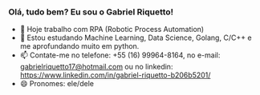 ### Olá, tudo bem? Eu sou o Gabriel Riquetto!

- 🔭 Hoje trabalho com RPA (Robotic Process Automation)
- 🌱 Estou estudando Machine Learning, Data Science, Golang, C/C++ e me aprofundando muito em python.
- 📫 Contate-me no telefone: +55 (16) 99964-8164, no e-mail: gabrielriquetto17@hotmail.com ou no linkedin: https://www.linkedin.com/in/gabriel-riquetto-b206b5201/
- 😄 Pronomes: ele/dele

